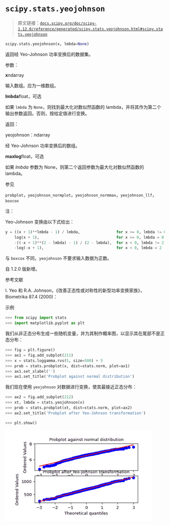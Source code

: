 # `scipy.stats.yeojohnson`

> 原文链接：[`docs.scipy.org/doc/scipy-1.12.0/reference/generated/scipy.stats.yeojohnson.html#scipy.stats.yeojohnson`](https://docs.scipy.org/doc/scipy-1.12.0/reference/generated/scipy.stats.yeojohnson.html#scipy.stats.yeojohnson)

```py
scipy.stats.yeojohnson(x, lmbda=None)
```

返回经 Yeo-Johnson 功率变换后的数据集。

参数：

**x**ndarray

输入数组。应为一维数组。

**lmbda**float，可选

如果 `lmbda` 为 `None`，则找到最大化对数似然函数的 lambda，并将其作为第二个输出参数返回。否则，按给定值进行变换。

返回：

yeojohnson：ndarray

经 Yeo-Johnson 功率变换后的数组。

**maxlog**float，可选

如果 *lmbda* 参数为 None，则第二个返回参数为最大化对数似然函数的 lambda。

参见

`probplot`，`yeojohnson_normplot`，`yeojohnson_normmax`，`yeojohnson_llf`，`boxcox`

注：

Yeo-Johnson 变换由以下式给出：

```py
y = ((x + 1)**lmbda - 1) / lmbda,                for x >= 0, lmbda != 0
    log(x + 1),                                  for x >= 0, lmbda = 0
    -((-x + 1)**(2 - lmbda) - 1) / (2 - lmbda),  for x < 0, lmbda != 2
    -log(-x + 1),                                for x < 0, lmbda = 2 
```

与 `boxcox` 不同，`yeojohnson` 不要求输入数据为正数。

自 1.2.0 版新增。

参考文献

I. Yeo 和 R.A. Johnson，《改善正态性或对称性的新型功率变换家族》，Biometrika 87.4 (2000)：

示例

```py
>>> from scipy import stats
>>> import matplotlib.pyplot as plt 
```

我们从非正态分布生成一些随机变量，并为其制作概率图，以显示其在尾部不是正态分布：

```py
>>> fig = plt.figure()
>>> ax1 = fig.add_subplot(211)
>>> x = stats.loggamma.rvs(5, size=500) + 5
>>> prob = stats.probplot(x, dist=stats.norm, plot=ax1)
>>> ax1.set_xlabel('')
>>> ax1.set_title('Probplot against normal distribution') 
```

我们现在使用 `yeojohnson` 对数据进行变换，使其最接近正态分布：

```py
>>> ax2 = fig.add_subplot(212)
>>> xt, lmbda = stats.yeojohnson(x)
>>> prob = stats.probplot(xt, dist=stats.norm, plot=ax2)
>>> ax2.set_title('Probplot after Yeo-Johnson transformation') 
```

```py
>>> plt.show() 
```

![../../_images/scipy-stats-yeojohnson-1.png](img/6bc563c33b9b9daf1c73618078adad84.png)

